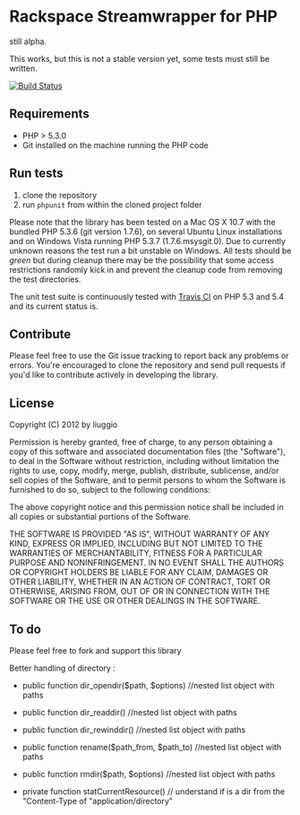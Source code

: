 Rackspace Streamwrapper for PHP
=========================
still alpha.

This works, but this is not a stable version yet, some tests must still be written.

[![Build Status](https://secure.travis-ci.org/liuggio/RackspaceCloudFilesStreamWrapper.png)](http://travis-ci.org/liuggio/RackspaceCloudFilesStreamWrapper)


Requirements
------------

- PHP > 5.3.0
- Git installed on the machine running the PHP code

Run tests
---------

1. clone the repository
2. run `phpunit` from within the cloned project folder

Please note that the library has been tested on a Mac OS X 10.7 with the bundled PHP 5.3.6 (git version 1.7.6), on several Ubuntu Linux installations and on Windows Vista running PHP 5.3.7 (1.7.6.msysgit.0). Due to currently unknown reasons the test run a bit unstable on Windows. All tests should be *green* but during cleanup there may be the possibility that some access restrictions randomly kick in and prevent the cleanup code from removing the test directories. 

The unit test suite is continuously tested with [Travis CI](http://travis-ci.org/) on PHP 5.3 and 5.4 and its current status is.

Contribute
----------

Please feel free to use the Git issue tracking to report back any problems or errors. You're encouraged to clone the repository and send pull requests if you'd like to contribute actively in developing the library.

License
-------

Copyright (C) 2012 by liuggio

Permission is hereby granted, free of charge, to any person obtaining a copy of this software and associated documentation files (the "Software"), to deal in the Software without restriction, including without limitation the rights to use, copy, modify, merge, publish, distribute, sublicense, and/or sell copies of the Software, and to permit persons to whom the Software is furnished to do so, subject to the following conditions:

The above copyright notice and this permission notice shall be included in all copies or substantial portions of the Software.

THE SOFTWARE IS PROVIDED "AS IS", WITHOUT WARRANTY OF ANY KIND, EXPRESS OR IMPLIED, INCLUDING BUT NOT LIMITED TO THE WARRANTIES OF MERCHANTABILITY, FITNESS FOR A PARTICULAR PURPOSE AND NONINFRINGEMENT. IN NO EVENT SHALL THE AUTHORS OR COPYRIGHT HOLDERS BE LIABLE FOR ANY CLAIM, DAMAGES OR OTHER LIABILITY, WHETHER IN AN ACTION OF CONTRACT, TORT OR OTHERWISE, ARISING FROM, OUT OF OR IN CONNECTION WITH THE SOFTWARE OR THE USE OR OTHER DEALINGS IN THE SOFTWARE.


To do
-----

Please feel free to fork and support this library

Better handling of directory :

-   public function dir_opendir($path, $options) //nested list object with paths

-   public function dir_readdir()  //nested list object with paths

-   public function dir_rewinddir()  //nested list object with paths

-   public function rename($path_from, $path_to)  //nested list object with paths

-   public function rmdir($path, $options)  //nested list object with paths

-   private function statCurrentResource()  // understand if is a dir  from the "Content-Type of "application/directory"

